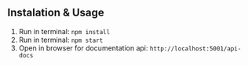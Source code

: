 ## Instalation & Usage

1. Run in terminal: `npm install`
2. Run in terminal: `npm start`
3. Open in browser for documentation api: `http://localhost:5001/api-docs`
